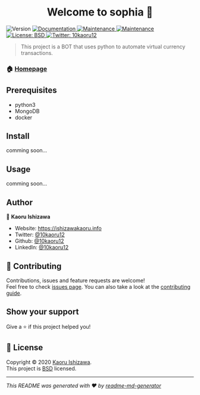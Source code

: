 <h1 align="center">Welcome to sophia 👋</h1>
<p>
  <img alt="Version" src="https://img.shields.io/badge/version-0.0.1-blue.svg?cacheSeconds=2592000" />
  <a href="https://github.com/10kaoru12/sophia#readme" target="_blank">
    <img alt="Documentation" src="https://img.shields.io/badge/documentation-yes-brightgreen.svg" />
  </a>
  <a href="https://github.com/10kaoru12/sophia/graphs/commit-activity" target="_blank">
    <img alt="Maintenance" src="https://img.shields.io/badge/Maintained%3F-yes-green.svg" />
  </a>
    <a href="https://github.com/10kaoru12/sophia/graphs/commit-activity" target="_blank">
    <img alt="Maintenance" src="https://img.shields.io/github/last-commit/10kaoru12/sophia?style=flat" />
  </a>
  <a href="https://github.com/10kaoru12/sophia/blob/master/LICENSE" target="_blank">
    <img alt="License: BSD" src="https://img.shields.io/github/license/10kaoru12/sophia" />
  </a>
  <a href="https://twitter.com/10kaoru12" target="_blank">
    <img alt="Twitter: 10kaoru12" src="https://img.shields.io/twitter/follow/10kaoru12.svg?style=social" />
  </a>
</p>

> This project is a BOT that uses python to automate virtual currency transactions.

### 🏠 [Homepage](&#34;https://github.com/10kaoru12/sophia&#34;)

## Prerequisites

- python3
- MongoDB
- docker

## Install

comming soon...

## Usage

comming soon...

## Author

👤 **Kaoru Ishizawa**

* Website: https://ishizawakaoru.info
* Twitter: [@10kaoru12](https://twitter.com/10kaoru12)
* Github: [@10kaoru12](https://github.com/10kaoru12)
* LinkedIn: [@10kaoru12](https://linkedin.com/in/10kaoru12)

## 🤝 Contributing

Contributions, issues and feature requests are welcome!<br />Feel free to check [issues page](https://github.com/10kaoru12/sophia/issues). You can also take a look at the [contributing guide](https://github.com/10kaoru12/sophia/blob/master/CONTRIBUTING.md).

## Show your support

Give a ⭐️ if this project helped you!

## 📝 License

Copyright © 2020 [Kaoru Ishizawa](https://github.com/10kaoru12).<br />
This project is [BSD](https://github.com/10kaoru12/sophia/blob/master/LICENSE) licensed.

***
_This README was generated with ❤️ by [readme-md-generator](https://github.com/kefranabg/readme-md-generator)_